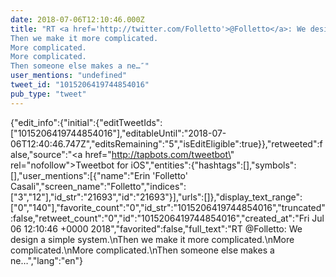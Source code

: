 ```yaml
---
date: 2018-07-06T12:10:46.000Z
title: "RT <a href='http://twitter.com/Folletto'>@Folletto</a>: We design a simple system.
Then we make it more complicated.
More complicated.
More complicated.
Then someone else makes a ne…″"
user_mentions: "undefined"
tweet_id: "1015206419744854016"
pub_type: "tweet"
---
```

{"edit_info":{"initial":{"editTweetIds":["1015206419744854016"],"editableUntil":"2018-07-06T12:40:46.747Z","editsRemaining":"5","isEditEligible":true}},"retweeted":false,"source":"<a href=\"http://tapbots.com/tweetbot\" rel=\"nofollow\">Tweetbot for iΟS</a>","entities":{"hashtags":[],"symbols":[],"user_mentions":[{"name":"Erin 'Folletto' Casali","screen_name":"Folletto","indices":["3","12"],"id_str":"21693","id":"21693"}],"urls":[]},"display_text_range":["0","140"],"favorite_count":"0","id_str":"1015206419744854016","truncated":false,"retweet_count":"0","id":"1015206419744854016","created_at":"Fri Jul 06 12:10:46 +0000 2018","favorited":false,"full_text":"RT @Folletto: We design a simple system.\nThen we make it more complicated.\nMore complicated.\nMore complicated.\nThen someone else makes a ne…","lang":"en"}
